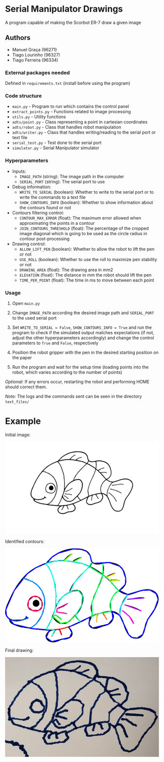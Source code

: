 # Serial Manipulator Drawings
A program capable of making the Scorbot ER-7 draw a given image

## Authors
- Manuel Graça (96271)
- Tiago Lourinho (96327)
- Tiago Ferreira (96334)

### External packages needed
Defined in `requirements.txt` (install before using the program)

### Code structure
- `main.py` - Program to run which contains the control panel
- `extract_points.py` - Functions related to image processing
- `utils.py` - Utility functions
- `adts/point.py` - Class representing a point in cartesian coordinates
- `adts/robot.py` - Class that handles robot manipulation
- `adts/writer.py` - Class that handles writing/reading to the serial port or text file
- `serial_test.py` - Test done to the serial port
- `simulator.py` - Serial Manipulator simulator

### Hyperparameters
- Inputs:
    - `IMAGE_PATH` (string): The image path in the computer
    - `SERIAL_PORT` (string): The serial port to use
- Debug information:
    - `WRITE_TO_SERIAL` (boolean): Whether to write to the serial port or to write the commands to a text file
    - `SHOW_CONTOURS_INFO` (boolean): Whether to show information about the contours found or not
- Contours filtering control:
    - `CONTOUR_MAX_ERROR` (float): The maximum error allowed when approximating the points in a contour
    - `JOIN_CONTOURS_THRESHOLD` (float): The percentage of the cropped image diagonal which is going to be used as the circle radius in contour post-processing
- Drawing control:
    - `ALLOW_LIFT_PEN` (boolean): Whether to allow the robot to lift the pen or not
    - `USE_ROLL` (boolean): Whether to use the roll to maximize pen stability or not
    - `DRAWING_AREA` (float): The drawing area in mm2
    - `ELEVATION` (float): The distance in mm the robot should lift the pen
    - `TIME_PER_POINT` (float): The time in ms to move between each point
    
### Usage

1. Open `main.py`

2. Change `IMAGE_PATH` according the desired image path and `SERIAL_PORT` to the used serial port

2. Set `WRITE_TO_SERIAL = False`, `SHOW_CONTOURS_INFO = True` and run the program to check if the simulated output matches expectations (if not, adjust the other hyperparameters accordingly) and change the control parameters to `True` and `False`, respectively

3. Position the robot gripper with the pen in the desired starting position on the paper

4. Run the program and wait for the setup time (loading points into the robot, which varies according to the number of points)

*Optional:* If any errors occur, restarting the robot and performing HOME should correct them.

*Note:* The logs and the commands sent can be seen in the directory `text_files/`


# Example

Initial image:

![Initial image](images/fish.png "fish")

Identified contours:

![Identified contours](images/example_fish_contours.png "fish")

Final drawing:

![Final drawing](images/example_fish_draw.jpg "fish")
